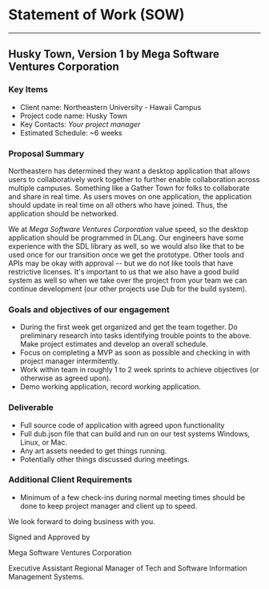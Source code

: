 # Statement of Work (SOW)

<hr>

## Husky Town, Version 1 by Mega Software Ventures Corporation


### Key Items

* Client name: Northeastern University - Hawaii Campus
* Project code name: Husky Town
* Key Contacts: *Your project manager*
* Estimated Schedule: ~6 weeks

### Proposal Summary

Northeastern has determined they want a desktop application that allows users to collaboratively work together to further enable collaboration across multiple campuses. Something like a Gather Town for folks to collaborate and share in real time. As users moves on one application, the application should update in real time on all others who have joined. Thus, the application should be networked.

We at *Mega Software Ventures Corporation* value speed, so the desktop application should be programmed in DLang. Our engineers have some experience with the SDL library as well, so we would also like that to be used once for our transition once we get the prototype. Other tools and APIs may be okay with approval -- but we do not like tools that have restrictive licenses. It's important to us that we also have a good build system as well so when we take over the project from your team we can continue development (our other projects use Dub for the build system).

### Goals and objectives of our engagement

- During the first week get organized and get the team together. Do preliminary research into tasks identifying trouble points to the above. Make project estimates and develop an overall schedule.
- Focus on completing a MVP as soon as possible and checking in with project manager intermitently.
- Work within team in roughly 1 to 2 week sprints to achieve objectives (or otherwise as agreed upon).
- Demo working application, record working application.

### Deliverable

- Full source code of application with agreed upon functionality
- Full dub.json file that can build and run on our test systems Windows, Linux, or Mac.
- Any art assets needed to get things running.
- Potentially other things discussed during meetings.

### Additional Client Requirements

- Minimum of a few check-ins during normal meeting times should be done to keep project manager and client up to speed.

We look forward to doing business with you.

Signed and Approved by

Mega Software Ventures Corporation

Executive Assistant Regional Manager of Tech and Software Information Management Systems.
